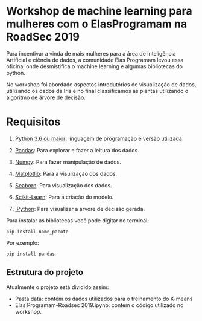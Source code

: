 # Workshop de machine learning para mulheres com o ElasProgramam na RoadSec 2019
Para incentivar a vinda de mais mulheres para a área de Inteligência Artificial e ciência de dados, a comunidade Elas Programam levou essa oficina, onde desmistifica o machine learning e algumas bibliotecas do python.

No workshop foi abordado aspectos introdutórios de visualização de dados, utilizando os dados da Iris e no final classificamos as plantas utilizando o algoritmo de árvore de decisão. 


# Requisitos
1. [Python 3.6 ou maior](https://www.python.org/downloads/): linguagem de programação e versão utilizada

2. [Pandas](https://pandas.pydata.org/docs/): Para explorar e fazer a leitura dos dados.

3. [Numpy](): Para fazer manipulação de dados. 

4. [Matplotlib](https://matplotlib.org/): Para a visulização dos dados.

5. [Seaborn](https://seaborn.pydata.org/): Para visualização dos dados.

6. [Scikit-Learn](https://scikit-learn.org/stable/): Para a criação do modelo.

7. [IPython](https://ipython.org/install.html): Para visualizar a arvore de decisão gerada.


Para instalar as bibliotecas você pode digitar no terminal:
```
pip install nome_pacote
```
Por exemplo:

```
pip install pandas
```

## Estrutura do projeto
Atualmente o projeto está dividido assim:
- Pasta data: contém os dados utilizados para o treinamento do K-means
- Elas Programam-Roadsec 2019.ipynb: contém o código utilizado no workshop.
